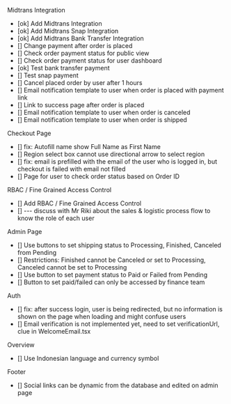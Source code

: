 Midtrans Integration
- [ok] Add Midtrans Integration
- [ok] Add Midtrans Snap Integration
- [ok] Add Midtrans Bank Transfer Integration
- [] Change payment after order is placed
- [] Check order payment status for public view
- [] Check order payment status for user dashboard
- [ok] Test bank transfer payment
- [] Test snap payment
- [] Cancel placed order by user after 1 hours
- [] Email notification template to user when order is placed with payment link
- [] Link to success page after order is placed
- [] Email notification template to user when order is canceled
- [] Email notification template to user when order is shipped

Checkout Page
- [] fix: Autofill name show Full Name as First Name
- [] Region select box cannot use directional arrow to select region
- [] fix: email is prefilled with the email of the user who is logged in, but checkout is failed with email not filled
- [] Page for user to check order status based on Order ID

RBAC / Fine Grained Access Control
- [] Add RBAC / Fine Grained Access Control
- [] --- discuss with Mr Riki about the sales & logistic process flow to know the role of each user

Admin Page
- [] Use buttons to set shipping status to Processing, Finished, Canceled from Pending
- [] Restrictions: Finished cannot be Canceled or set to Processing, Canceled cannot be set to Processing
- [] Use button to set payment status to Paid or Failed from Pending
- [] Button to set paid/failed can only be accessed by finance team

Auth
- [] fix: after success login, user is being redirected, but no information is shown on the page when loading and might confuse users
- [] Email verification is not implemented yet, need to set verificationUrl, clue in WelcomeEmail.tsx

Overview
- [] Use Indonesian language and currency symbol

Footer
- [] Social links can be dynamic from the database and edited on admin page